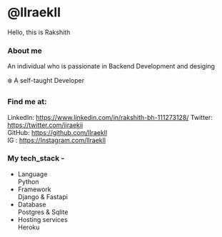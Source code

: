 
# @llraekll

Hello, this is Rakshith 


### About me

An individual who is passionate in Backend Development and desiging

❄️ A self-taught Developer                                                                                



### Find me at:

LinkedIn: https://www.linkedin.com/in/rakshith-bh-111273128/
Twitter: https://twitter.com/iiraekii          
GitHub: https://github.com/llraekll       
IG : https://Instagram.com/llraekll


### My tech_stack -

* Language                                                                      
    Python
* Framework                                                                         
    Django & Fastapi
* Database                                                   
    Postgres & Sqlite
* Hosting services                                                                      
    Heroku

    
